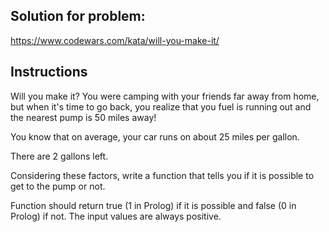 ## Solution for problem:

https://www.codewars.com/kata/will-you-make-it/

## Instructions

Will you make it?
You were camping with your friends far away from home, 
but when it's time to go back, 
you realize that you fuel is running out
and the nearest pump is 50 miles away! 

You know that on average, your car runs 
on about 25 miles per gallon. 

There are 2 gallons left. 

Considering these factors, 
write a function that tells you if 
it is possible to get to the pump or not. 

Function should return true (1 in Prolog) 
if it is possible and false (0 in Prolog) 
if not. The input values are always positive.